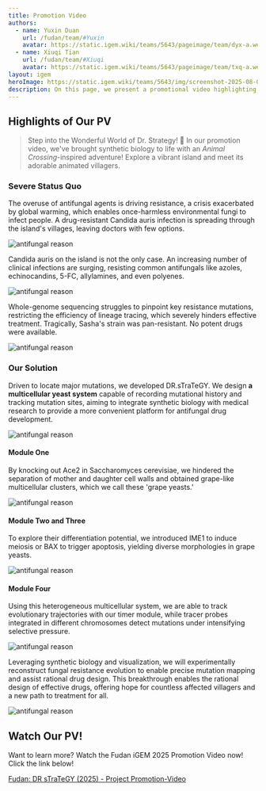 ```yaml
---
title: Promotion Video
authors:
  - name: Yuxin Duan
    url: /fudan/team/#Yuxin
    avatar: https://static.igem.wiki/teams/5643/pageimage/team/dyx-a.webp
  - name: Xiuqi Tian
    url: /fudan/team/#Xiuqi
    avatar: https://static.igem.wiki/teams/5643/pageimage/team/txq-a.webp
layout: igem
heroImage: https://static.igem.wiki/teams/5643/img/screenshot-2025-08-06-at-21-23-43.webp
description: On this page, we present a promotional video highlighting the key features and benefits of our antifungal drug development platform, Dr.sTraTeGY.
---
```


## Highlights of Our PV

> Step into the Wonderful World of Dr. Strategy! 🌿
>In our promotion video, we've brought synthetic biology to life with an *Animal Crossing*-inspired adventure! Explore a vibrant island and meet its adorable animated villagers.

### Severe Status Quo

The overuse of antifungal agents is driving resistance, a crisis exacerbated by global warming, which enables once-harmless environmental fungi to infect people. A drug-resistant Candida auris infection is spreading through the island's villages, leaving doctors with few options.

![antifungal reason](https://static.igem.wiki/teams/5643/pageimage/promotion-video/beginning.webp)

Candida auris on the island is not the only case. An increasing number of clinical infections are surging, resisting common antifungals like azoles, echinocandins, 5-FC, allylamines, and even polyenes.

![antifungal reason](https://static.igem.wiki/teams/5643/pageimage/promotion-video/issue.webp)

Whole-genome sequencing struggles to pinpoint key resistance mutations, restricting the efficiency of lineage tracing, which severely hinders effective treatment. Tragically, Sasha's strain was pan-resistant. No potent drugs were available.

![antifungal reason](https://static.igem.wiki/teams/5643/pageimage/promotion-video/antifungal-reason.webp)

### **Our** Solution

Driven to locate major mutations, we developed DR.sTraTeGY. We design **a multicellular yeast system** capable of recording mutational history and tracking mutation sites, aiming to integrate synthetic biology with medical research to provide a more convenient platform for antifungal drug development.

![antifungal reason](https://static.igem.wiki/teams/5643/pageimage/promotion-video/experiment.webp)



#### Module One

By knocking out Ace2 in Saccharomyces cerevisiae, we hindered the separation of mother and daughter cell walls and obtained grape-like multicellular clusters, which we call these 'grape yeasts.'

![antifungal reason](https://static.igem.wiki/teams/5643/pageimage/promotion-video/module1.webp)



#### Module Two and Three

To explore their differentiation potential, we introduced IME1 to induce meiosis or BAX to trigger apoptosis, yielding diverse morphologies in grape yeasts.

![antifungal reason](https://static.igem.wiki/teams/5643/pageimage/promotion-video/module23.webp)



#### Module Four

Using this heterogeneous multicellular system, we are able to track evolutionary trajectories with our timer module, while tracer probes integrated in different chromosomes detect mutations under intensifying selective pressure.

![antifungal reason](https://static.igem.wiki/teams/5643/pageimage/promotion-video/module4.webp)



Leveraging synthetic biology and visualization, we will experimentally reconstruct fungal resistance evolution to enable precise mutation mapping and assist rational drug design. 
This breakthrough enables the rational design of effective drugs, offering hope for countless affected villagers and a new path to treatment for all.

![antifungal reason](https://static.igem.wiki/teams/5643/pageimage/promotion-video/ending.webp)



## Watch Our PV!

Want to learn more?
Watch the Fudan iGEM 2025 Promotion Video now! Click the link below!

[Fudan: DR sTraTeGY (2025) - Project Promotion-Video](https://video.igem.org/w/nri1zca7eHRFtGVEZWxfqe)
